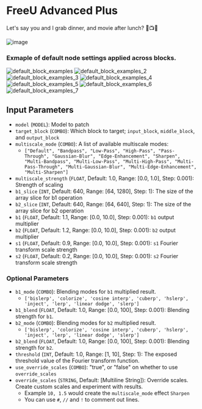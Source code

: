# FreeU Advanced Plus
Let's say you and I grab dinner, and movie after lunch? 🌃📺😏
 
![image](https://github.com/WASasquatch/FreeU_Advanced/assets/1151589/c1dc2ec9-e6a3-4d2d-bf81-697e5d5aabcb)

### Exmaple of default node settings applied across blocks.
![default_block_examples](https://github.com/WASasquatch/FreeU_Advanced/assets/1151589/d01dea23-7ad6-4b89-ba43-70412afbd75f)
![default_block_examples_2](https://github.com/WASasquatch/FreeU_Advanced/assets/1151589/489a9990-76f7-4f09-b95a-9d54f7a319db)
![default_block_examples_3](https://github.com/WASasquatch/FreeU_Advanced/assets/1151589/3723f54b-4af8-4a09-9771-22db16328773)
![default_block_examples_4](https://github.com/WASasquatch/FreeU_Advanced/assets/1151589/d193d3e1-0e3e-4bdd-bdda-c5a4dffa0112)
![default_block_examples_5](https://github.com/WASasquatch/FreeU_Advanced/assets/1151589/a2612c22-160a-41c9-b189-b2201332eb78)
![default_block_examples_6](https://github.com/WASasquatch/FreeU_Advanced/assets/1151589/171b0bad-1c39-420d-a30a-be11f053168a)
![default_block_examples_7](https://github.com/WASasquatch/FreeU_Advanced/assets/1151589/32df5124-418d-418c-97ee-6b76d6bfcb6c)

## Input Parameters

- `model` (`MODEL`): Model to patch
- `target_block` (`COMBO`): Which block to target; `input_block`, `middle_block`, and `output_block`
- `multiscale_mode` (`COMBO`): A list of available multiscale modes:
  - `["Default", "Bandpass", "Low-Pass", "High-Pass", "Pass-Through", "Gaussian-Blur", "Edge-Enhancement", "Sharpen", "Multi-Bandpass", "Multi-Low-Pass", "Multi-High-Pass", "Multi-Pass-Through", "Multi-Gaussian-Blur", "Multi-Edge-Enhancement", "Multi-Sharpen"]`
- `multiscale_strength` (`FLOAT`, Default: 1.0, Range: [0.0, 1.0], Step: 0.001): Strength of scaling
- `b1_slice` (`INT`, Default: 640, Range: [64, 1280], Step: 1): The size of the array slice for b1 operation
- `b2_slice` (`INT`, Default: 640, Range: [64, 640], Step: 1): The size of the array slice for b2 operation
- `b1` (`FLOAT`, Default: 1.1, Range: [0.0, 10.0], Step: 0.001): `b1`  output multiplier
- `b2` (`FLOAT`, Default: 1.2, Range: [0.0, 10.0], Step: 0.001): `b2`  output multiplier
- `s1` (`FLOAT`, Default: 0.9, Range: [0.0, 10.0], Step: 0.001): `s1` Fourier transform scale strength
- `s2` (`FLOAT`, Default: 0.2, Range: [0.0, 10.0], Step: 0.001): `s2` Fourier transform scale strength

### Optional Parameters

- `b1_mode` (`COMBO`): Blending modes for `b1` multiplied result.
  - `['bislerp', 'colorize', 'cosine interp', 'cuberp', 'hslerp', 'inject', 'lerp', 'linear dodge', 'slerp']`
- `b1_blend` (`FLOAT`, Default: 1.0, Range: [0.0, 100], Step: 0.001): Blending strength for `b1`.
- `b2_mode` (`COMBO`): Blending modes for `b2` multiplied result.
  - `['bislerp', 'colorize', 'cosine interp', 'cuberp', 'hslerp', 'inject', 'lerp', 'linear dodge', 'slerp']`
- `b2_blend` (`FLOAT`, Default: 1.0, Range: [0.0, 100], Step: 0.001): Blending strength for `b2`.
- `threshold` (`INT`, Default: 1.0, Range: [1, 10], Step: 1): The exposed threshold value of the Fourier transform function.
- `use_override_scales` (`COMBO`): "true", or "false" on whether to use `override_scales`
- `override_scales` (`STRING`, Default: [Multiline String]): Override scales. Create custom scales and experiment with results.
  - Example `10, 1.5` would create the `multiscale_mode` effect `Sharpen`
  - You can use `#`, `//` and `!` to comment out lines. 
